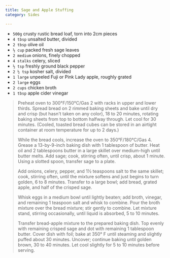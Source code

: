 ```yaml
---
title: Sage and Apple Stuffing
category: Sides

--- 
```

* `500g` crusty rustic bread loaf, torn into 2cm pieces
* `4 tbsp` unsalted butter, divided
* `2 tbsp` olive oil
* `½ cup` packed fresh sage leaves
* `2 medium` onions, finely chopped
* `4 stalks` celery, sliced
* `½ tsp` freshly ground black pepper
* `2 ½ tsp` kosher salt, divided
* `1 large` unpeeled Fuji or Pink Lady apple, roughly grated
* `2 large` eggs
* `2 cups` chicken broth
* `1 tbsp` apple cider vinegar

> Preheat oven to 300°F/150°C/Gas 2 with racks in upper and lower thirds. Spread bread on 2 rimmed baking sheets and bake until dry and crisp (but hasn't taken on any color), 18 to 20 minutes, rotating baking sheets from top to bottom halfway through. Let cool for 30 minutes. (Cooled, toasted bread cubes can be stored in an airtight container at room temperature for up to 2 days.)
> 
> While the bread cools, increase the oven to 350°F/180°C/Gas 4. Grease a 13-by-9-inch baking dish with 1 tablespoon of butter. Heat oil and 2 tablespoons butter in a large skillet over medium-high until butter melts. Add sage; cook, stirring often, until crisp, about 1 minute. Using a slotted spoon, transfer sage to a plate.
> 
> Add onions, celery, pepper, and 1½ teaspoons salt to the same skillet; cook, stirring often, until the mixture softens and just begins to turn golden, 6 to 8 minutes. Transfer to a large bowl; add bread, grated apple, and half of the crisped sage.
> 
> Whisk eggs in a medium bowl until lightly beaten; add broth, vinegar, and remaining 1 teaspoon salt and whisk to combine. Pour the broth mixture over the bread mixture; stir gently to combine. Let mixture stand, stirring occasionally, until liquid is absorbed, 5 to 10 minutes.
> 
> Transfer bread-apple mixture to the prepared baking dish. Top evenly with remaining crisped sage and dot with remaining 1 tablespoon butter. Cover dish with foil; bake at 350° F until steaming and slightly puffed about 30 minutes. Uncover; continue baking until golden brown, 30 to 40 minutes. Let cool slightly for 5 to 10 minutes before serving.
